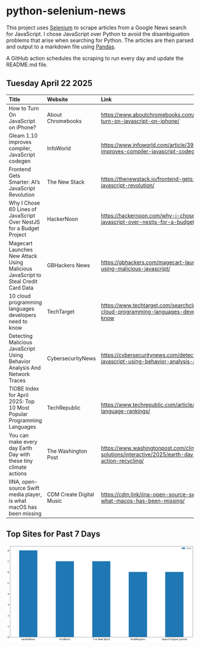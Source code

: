 # python-selenium-news

This project uses [Selenium](https://www.seleniumhq.org/) to scrape articles from a Google News search for JavaScript.
I chose JavaScript over Python to avoid the disambiguation problems that arise when searching for Python.
The articles are then parsed and output to a markdown file using [Pandas](https://pandas.pydata.org/).

A GitHub action schedules the scraping to run every day and update the README.md file.

## Tuesday April 22 2025


| Title                                                                             | Website                  | Link                                                                                                       |
|:----------------------------------------------------------------------------------|:-------------------------|:-----------------------------------------------------------------------------------------------------------|
| How to Turn On JavaScript on iPhone?                                              | About Chromebooks        | https://www.aboutchromebooks.com/how-to/how-to-turn-on-javascript-on-iphone/                               |
| Gleam 1.10 improves compiler, JavaScript codegen                                  | InfoWorld                | https://www.infoworld.com/article/3964126/gleam-1-10-improves-compiler-javascript-codegen.html             |
| Frontend Gets Smarter: AI’s JavaScript Revolution                                 | The New Stack            | https://thenewstack.io/frontend-gets-smarter-ais-javascript-revolution/                                    |
| Why I Chose 60 Lines of JavaScript Over NestJS for a Budget Project               | HackerNoon               | https://hackernoon.com/why-i-chose-60-lines-of-javascript-over-nestjs-for-a-budget-project                 |
| Magecart Launches New Attack Using Malicious JavaScript to Steal Credit Card Data | GBHackers News           | https://gbhackers.com/magecart-launches-new-attack-using-malicious-javascript/                             |
| 10 cloud programming languages developers need to know                            | TechTarget               | https://www.techtarget.com/searchcloudcomputing/tip/11-cloud-programming-languages-developers-need-to-know |
| Detecting Malicious JavaScript Using Behavior Analysis And Network Traces         | CybersecurityNews        | https://cybersecuritynews.com/detecting-malicious-javascript-using-behavior-analysis-and-network-traces/   |
| TIOBE Index for April 2025: Top 10 Most Popular Programming Languages             | TechRepublic             | https://www.techrepublic.com/article/tiobe-index-language-rankings/                                        |
| You can make every day Earth Day with these tiny climate actions                  | The Washington Post      | https://www.washingtonpost.com/climate-solutions/interactive/2025/earth-day-2025-climate-action-recycling/ |
| IINA, open-source Swift media player, is what macOS has been missing              | CDM Create Digital Music | https://cdm.link/iina-open-source-swift-media-player-is-what-macos-has-been-missing/                       |
## Top Sites for Past 7 Days

![Graph of Top Sites](https://raw.githubusercontent.com/dan-mba/python-selenium-news/main/last-week.png)
